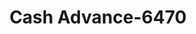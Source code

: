 ---
f_zip-code: 37091
f_state-code: TN
title: Cash Advance-6470
f_phone: 931-270-0663
f_city-only: Lewisburg
f_address: 125 East Commerce Street Lewisburg
f_location-unique-id: '6470'
slug: cash-advance-6470
updated-on: '2024-05-30T13:46:58.046Z'
created-on: '2024-05-30T13:36:59.803Z'
published-on: '2024-05-30T13:54:32.469Z'
f_city-state: cms/city/lewisburg-tn.md
f_company: cms/company/cash-advance.md
f_state: cms/state/tennessee.md
layout: '[payday-loan].html'
tags: payday-loan
---
